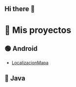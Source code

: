 ## Hi there 👋
# 📂 Mis proyectos

## 🟢 Android
- [LocalizacionMapa](https://github.com/JorgeBenitezA/LocalizacionMapa)


## 🔵 Java


<!--
**JorgeBenitezA/JorgeBenitezA** is a ✨ _special_ ✨ repository because its `README.md` (this file) appears on your GitHub profile.

Here are some ideas to get you started:

- 🔭 I’m currently working on ...
- 🌱 I’m currently learning ...
- 👯 I’m looking to collaborate on ...
- 🤔 I’m looking for help with ...
- 💬 Ask me about ...
- 📫 How to reach me: ...
- 😄 Pronouns: ...
- ⚡ Fun fact: ...
-->
